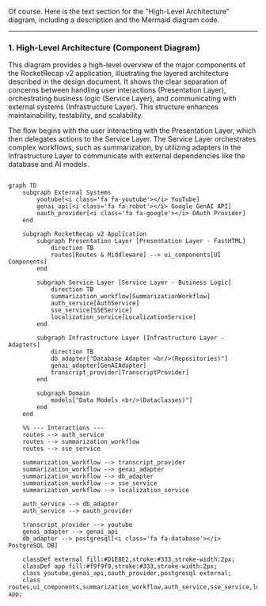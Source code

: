 Of course. Here is the text section for the "High-Level Architecture" diagram, including a description and the Mermaid diagram code.

***

### 1. High-Level Architecture (Component Diagram)

This diagram provides a high-level overview of the major components of the RocketRecap v2 application, illustrating the layered architecture described in the design document. It shows the clear separation of concerns between handling user interactions (Presentation Layer), orchestrating business logic (Service Layer), and communicating with external systems (Infrastructure Layer). This structure enhances maintainability, testability, and scalability.

The flow begins with the user interacting with the Presentation Layer, which then delegates actions to the Service Layer. The Service Layer orchestrates complex workflows, such as summarization, by utilizing adapters in the Infrastructure Layer to communicate with external dependencies like the database and AI models.

```mermaid

graph TD
    subgraph External Systems
        youtube[<i class='fa fa-youtube'></i> YouTube]
        genai_api[<i class='fa fa-robot'></i> Google GenAI API]
        oauth_provider[<i class='fa fa-google'></i> OAuth Provider]
    end

    subgraph RocketRecap v2 Application
        subgraph Presentation Layer [Presentation Layer - FastHTML]
            direction TB
            routes[Routes & Middleware] --> ui_components[UI Components]
        end

        subgraph Service Layer [Service Layer - Business Logic]
            direction TB
            summarization_workflow[SummarizationWorkflow]
            auth_service[AuthService]
            sse_service[SSEService]
            localization_service[LocalizationService]
        end

        subgraph Infrastructure Layer [Infrastructure Layer - Adapters]
            direction TB
            db_adapter["Database Adapter <br/>(Repositories)"]
            genai_adapter[GenAIAdapter]
            transcript_provider[TranscriptProvider]
        end

        subgraph Domain
            models["Data Models <br/>(Dataclasses)"]
        end
    end

    %% --- Interactions ---
    routes --> auth_service
    routes --> summarization_workflow
    routes --> sse_service

    summarization_workflow --> transcript_provider
    summarization_workflow --> genai_adapter
    summarization_workflow --> db_adapter
    summarization_workflow --> sse_service
    summarization_workflow --> localization_service

    auth_service --> db_adapter
    auth_service --> oauth_provider

    transcript_provider --> youtube
    genai_adapter --> genai_api
    db_adapter --> postgresql[<i class='fa fa-database'></i> PostgreSQL DB]

    classDef external fill:#D1E8E2,stroke:#333,stroke-width:2px;
    classDef app fill:#f9f9f9,stroke:#333,stroke-width:2px;
    class youtube,genai_api,oauth_provider,postgresql external;
    class routes,ui_components,summarization_workflow,auth_service,sse_service,localization_service,db_adapter,genai_adapter,transcript_provider,models app;
```
